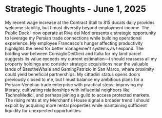 # Strategic Thoughts - June 1, 2025

My recent wage increase at the Contract Stall to 815 ducats daily provides welcome stability, but I must diversify beyond employment income. The Public Dock I now operate at Riva dei Mori presents a strategic opportunity to leverage my Persian trade connections while building operational experience. My employee Francesco's hunger affecting productivity highlights the need for better management systems as I expand. The bidding war between ConsiglioDeiDieci and Italia for my land parcel suggests its value exceeds my current estimation—I should reassess all my property holdings and consider strategic acquisitions near the valuable lands of BasstheWhale and GamingPatrizio in San Marco, where proximity could yield beneficial partnerships. My cittadini status opens doors previously closed to me, but I must balance my ambitious plans for a Persian-Venetian trade enterprise with practical steps: improving my literacy, cultivating relationships with influential neighbors like TechnoMedici, and perhaps joining a guild to access protected markets. The rising rents at my Merchant's House signal a broader trend I should exploit by acquiring more rental properties while maintaining sufficient liquidity for unexpected opportunities.
